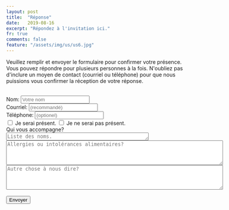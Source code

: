 ```yaml
---
layout: post
title:  "Réponse"
date:   2019-08-16
excerpt: "Répondez à l'invitation ici."
fr: true
comments: false
feature: "/assets/img/us/us6.jpg"
---
```


Veuillez remplir et envoyer le formulaire pour confirmer votre présence. Vous
pouvez répondre pour plusieurs personnes à la fois. N'oubliez pas d'inclure un
moyen de contact (courriel ou téléphone) pour que nous puissions vous confirmer
la réception de votre réponse.

<br/>
<form action="http://getsimpleform.com/messages?form_api_token=e184e367746131b0bf2461bad87f8cd4" method="post">
<label for='name'>Nom:       </label><input type='text' id='name' name='name' placeholder='Votre nom'/><br/>
<label for='email'>Courriel: </label><input type='text' id='email' name='email' placeholder='(recommandé)'/><br/>
<label for='phone'>Téléphone: </label><input type='text' id='phone' name='phone' placeholder='(optionel)'/><br/>
<div class="checkbox"><label><input type="checkbox" name='response' value='Yes'>  Je serai présent.
<input type="checkbox" name='response2' value='No'>  Je ne serai pas présent. <br/></label></div>
Qui vous accompagne?  <textarea id='names' name='names' placeholder='Liste des noms.' rows='1' cols='45'></textarea><br/>
<textarea id='food' name='food' placeholder='Allergies ou intolérances alimentaires?' rows='4' cols='70'></textarea><br/>
<textarea id='message' name='message' placeholder='Autre chose à nous dire?' rows='4' cols='70'></textarea><br/><br/>
<input type='submit' value='Envoyer'/>
<input type="hidden" name="redirect_to" value="https://helena-benoit.github.io//thanks-fr/"/>	
</form>


